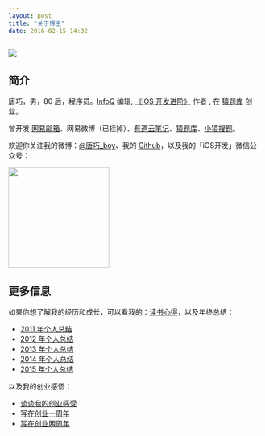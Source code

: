 ```yaml
---
layout: post
title: "关于博主"
date: 2016-02-15 14:32
---
```


![](http://ww4.sinaimg.cn/small/65dc76a3jw8exkme9y57dj20yi0ymabn.jpg)

## 简介

唐巧，男，80 后，程序员。[InfoQ](http://www.infoq.com/cn/author/%E5%94%90%E5%B7%A7) 编辑, [《iOS 开发进阶》](http://item.jd.com/11598468.html) 作者 , 在 [猿题库](http://yuantiku.com/) 创业。

曾开发 [网易邮箱](http://mail.163.com/)、网易微博（已挂掉）、[有道云笔记](http://note.youdao.com/)、[猿题库](http://yuantiku.com/)、[小猿搜题](http://www.yuansouti.com/)。

欢迎你关注我的微博：[@唐巧_boy](http://weibo.com/tangqiaoboy)、我的 [Github](https://github.com/tangqiaoboy)，以及我的「iOS开发」微信公众号：

<img src="/images/weixin-qr.jpg" width="200px" />

## 更多信息

如果你想了解我的经历和成长，可以看我的：[读书心得](/categories/books-summary/)，以及年终总结：

 * [2011 年个人总结](/2012/01/01/2011-summary/)
 * [2012 年个人总结](/2013/01/01/2012-summary/)
 * [2013 年个人总结](/2014/01/01/2013-summary/)
 * [2014 年个人总结](/2015/01/01/2014-summary/)
 * [2015 年个人总结](/2016/01/02/2015-summary/)

以及我的创业感悟：

 * [谈谈我的创业感受](/2012/09/15/talk-about-my-startup-exp/)
 * [写在创业一周年](/2013/06/17/startup-anniversary-note/)
 * [写在创业两周年](/2014/10/01/startup-2nd-year-summary/)


